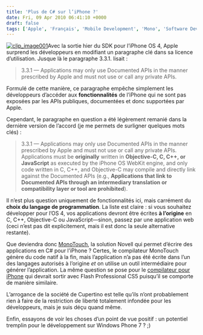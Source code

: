 ```yaml
---
title: 'Plus de C# sur l’iPhone ?'
date: Fri, 09 Apr 2010 06:41:10 +0000
draft: false
tags: ['Apple', 'Français', 'Mobile Development', 'Mono', 'Software Development', 'Technology', 'Windows Phone 7']
---
```


[![clip_image001](http://blog.madd0.com/images/WindowsLiveWriter/PlusdeCsurliPhone_964C/clip_image001_thumb.jpg "clip_image001")](http://blog.madd0.com/images/WindowsLiveWriter/PlusdeCsurliPhone_964C/clip_image001_2.jpg)Avec la sortie hier du SDK pour l’iPhone OS 4, Apple surprend les développeurs en modifiant un paragraphe clé dans sa licence d’utilisation. Jusque là le paragraphe 3.3.1. lisait :

> 3.3.1 — Applications may only use Documented APIs in the manner prescribed by Apple and must not use or call any private APIs.

Formulé de cette manière, ce paragraphe empêche simplement les développeurs d’accéder aux **fonctionnalités** de l’iPhone qui ne sont pas exposées par les APIs publiques, documentées et donc supportées par Apple.

Cependant, le paragraphe en question a été légèrement remanié dans la dernière version de l’accord (je me permets de surligner quelques mots clés) :

> 3.3.1 — Applications may only use Documented APIs in the manner prescribed by Apple and must not use or call any private APIs. Applications must be **originally** written in **Objective-C, C, C++, or JavaScript** as executed by the iPhone OS WebKit engine, and only code written in C, C++, and Objective-C may compile and directly link against the Documented APIs (e.g., **Applications that link to Documented APIs through an intermediary translation or compatibility layer or tool are prohibited**).

Il n’est plus question uniquement de fonctionnalités ici, mais carrément du **choix du langage de programmation**. La liste est claire : si vous souhaitez développer pour l’OS 4, vos applications devront être écrites **à l’origine** en C, C++, Objective-C ou JavaScript—sinon, passez par une application web (ceci n’est pas dit explicitement, mais il est donc la seule alternative restante).

Que deviendra donc [MonoTouch](http://monotouch.net/), la solution Novell qui permet d’écrire des applications en C# pour l’iPhone ? Certes, le compilateur MonoTouch génère du code natif à la fin, mais l’application n’a pas été écrite dans l’un des langages autorisés à l’origine _et_ on utilise un outil intermédiaire pour générer l’application. La même question se pose pour le [compilateur pour iPhone](http://labs.adobe.com/technologies/flashcs5/appsfor_iphone/) qui devrait sortir avec Flash Professional CS5 puisqu’il se comporte de manière similaire.

L’arrogance de la société de Cupertino est telle qu’ils n’ont probablement rien à faire de la restriction de liberté totalement infondée pour les développeurs, mais je suis déçu quand même.

Enfin, essayons de voir les choses d’un point de vue positif : un potentiel tremplin pour le développement sur Windows Phone 7 ? ;)